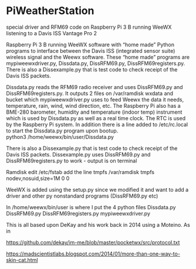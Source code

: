 # PiWeatherStation
special driver and RFM69 code on Raspberry Pi 3 B running WeeWX listening to a Davis ISS Vantage Pro 2

Raspberry Pi 3 B running WeeWX software with “home made” Python programs to interface between the Davis ISS (integrated sensor suite) wireless signal and the Weewx software. These “home made” programs are mypiweewxdriver.py, Dissdata.py, DissRFM69.py, DissRFM69registers.py.  There is also a Dissexample.py that is test code to check receipt of the Davis ISS packets. 

Dissdata.py reads the RFM69 radio receiver and uses DissRFM69.py and DissRFM69registers.py. It outputs 2 files on /var/ramdisk wxdata and bucket which mypiweewxdriver.py uses to feed Weewx the data it needs, temperature, rain, wind, wind direction, etc. The Raspberry Pi also has a BME-280 barometer, humidity and temperature (indoor temp) instrument which is used by Dissdata.py as well as a real time clock. The RTC is used by the Raspberry Pi system.
In addition there is a line added to /etc/rc.local to start the Dissdata.py program upon bootup.  
python3 /home/weewx/bin/user/Dissdata.py

There is also a Dissexample.py that is test code to check receipt of the Davis ISS packets. 
Dissexample.py uses DissRFM69.py and DissRFM69registers.py to work - output is on terminal

Ramdisk 
edit /etc/fstab
add the line 
tmpfs /var/ramdisk tmpfs nodev,nosuid,size=1M 0 0

WeeWX is added using the setup.py since we modified it and want to add a driver and other py nonstandard programs (DissRFM69.py etc)

In /home/weewx/bin/user is where I put the 4 python files Dissdata.py DissRFM69.py DissRFM69registers.py mypiweewxdriver.py

This is all based upon DeKay and his work back in 2014 using a Moteino. 
As in 

https://github.com/dekay/im-me/blob/master/pocketwx/src/protocol.txt


https://madscientistlabs.blogspot.com/2014/01/more-than-one-way-to-skin-cat.html

 
